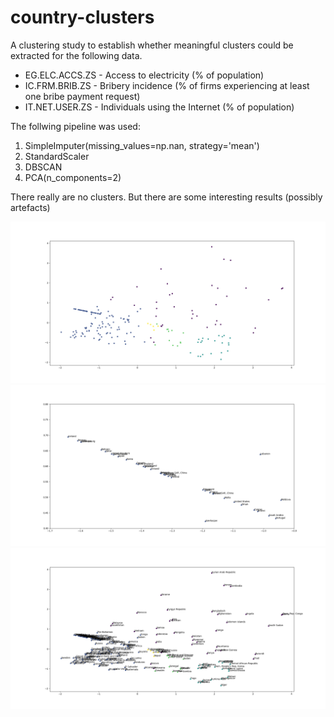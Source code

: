 # country-clusters

A clustering study to establish whether meaningful clusters could be extracted for the following data.

* EG.ELC.ACCS.ZS - Access to electricity (% of population)
* IC.FRM.BRIB.ZS - Bribery incidence (% of firms experiencing at least one bribe payment request)
* IT.NET.USER.ZS - Individuals using the Internet (% of population)

The follwing pipeline was used:
1. SimpleImputer(missing_values=np.nan, strategy='mean')
1. StandardScaler
1. DBSCAN
1. PCA(n_components=2)

There really are no clusters. But there are some interesting results (possibly artefacts)

![](all_countries_unlabled.png?raw=true "All Countries - unlabled")
![](the_artefact.png?raw=true "The Artefact?")
![](all_countries_labled.png?raw=true "All Countries - labled")
